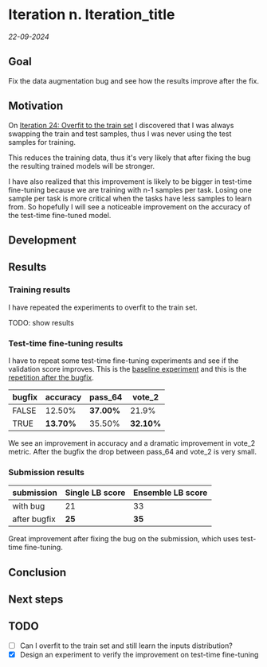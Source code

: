 # Iteration n. Iteration_title

_22-09-2024_

## Goal

Fix the data augmentation bug and see how the results improve after the fix.

## Motivation

On [Iteration 24: Overfit to the train set](Iteration_24_overfit_to_the_train_set.md) I discovered
that I was always swapping the train and test samples, thus I was never using the test samples for training.

This reduces the training data, thus it's very likely that after fixing the bug the resulting trained
models will be stronger.

I have also realized that this improvement is likely to be bigger in test-time fine-tuning because
we are training with n-1 samples per task. Losing one sample per task is more critical when the tasks
have less samples to learn from. So hopefully I will see a noticeable improvement on the accuracy of the
test-time fine-tuned model.

## Development

## Results

### Training results

I have repeated the experiments to overfit to the train set.

TODO: show results

### Test-time fine-tuning results

I have to repeat some test-time fine-tuning experiments and see if the validation score improves. This is the [baseline experiment](https://www.kaggle.com/code/ironbar/single-task-test-time-fine-tuning-for-arc24?scriptVersionId=196610194) and this is the [repetition after the bugfix](https://www.kaggle.com/code/ironbar/single-task-test-time-fine-tuning-for-arc24?scriptVersionId=197889382).

| bugfix | accuracy   | pass_64    | vote_2     |
|--------|------------|------------|------------|
| FALSE  | 12.50%     | **37.00%** | 21.9%      |
| TRUE   | **13.70%** | 35.50%     | **32.10%** |

We see an improvement in accuracy and a dramatic improvement in vote_2 metric. After the bugfix the drop
between pass_64 and vote_2 is very small.

### Submission results

| submission   | Single LB score | Ensemble LB score |
|--------------|-----------------|-------------------|
| with bug     | 21              | 33                |
| after bugfix | **25**          | **35**            |

Great improvement after fixing the bug on the submission, which uses test-time fine-tuning.

## Conclusion

## Next steps

## TODO

- [ ] Can I overfit to the train set and still learn the inputs distribution?
- [x] Design an experiment to verify the improvement on test-time fine-tuning
